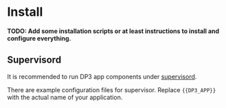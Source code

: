 # Install

**TODO: Add some installation scripts or at least instructions to install and configure everything.**

## Supervisord

It is recommended to run DP3 app components under [supervisord](http://supervisord.org/).

There are example configuration files for supervisor.
Replace `{{DP3_APP}}` with the actual name of your application.

